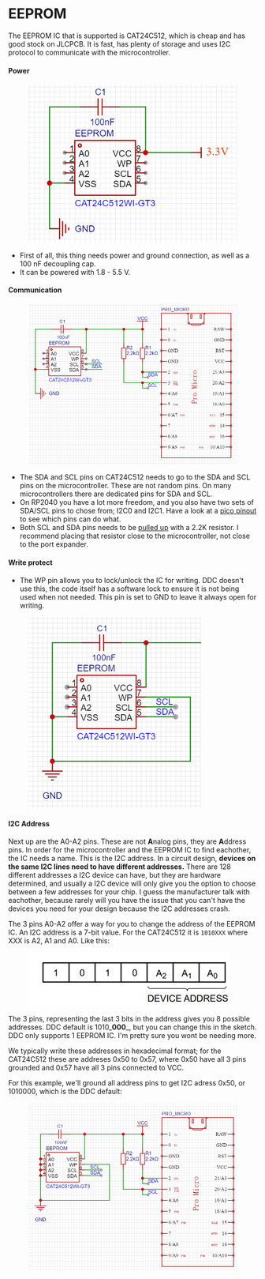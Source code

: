 # EEPROM

The EEPROM IC that is supported is CAT24C512, which is cheap and has good stock on JLCPCB. It is fast, has plenty of storage and uses I2C protocol to communicate with the microcontroller.&#x20;

#### Power

<figure><img src="../.gitbook/assets/image (10).png" alt=""><figcaption></figcaption></figure>

* First of all, this thing needs power and ground connection, as well as a 100 nF decoupling cap.&#x20;
* It can be powered with 1.8 - 5.5 V.&#x20;

#### Communication

<figure><img src="../.gitbook/assets/image (35).png" alt=""><figcaption></figcaption></figure>

* The SDA and SCL pins on CAT24C512 needs to go to the SDA and SCL pins on the microcontroller. These are not random pins. On many microcontrollers there are dedicated pins for SDA and SCL.
* On RP2040 you have a lot more freedom, and you also have two sets of SDA/SCL pins to chose from; I2C0 and I2C1. Have a look at a [pico pinout](https://microcontrollerslab.com/wp-content/uploads/2021/01/Raspberry-Pi-Pico-pinout-diagram.svg) to see which pins can do what.&#x20;
* Both SCL and SDA pins needs to be [pulled up](switch-inputs/shift-registers.md#pull-up-resistors) with a 2.2K resistor. I recommend placing that resistor close to the microcontroller, not close to the port expander.

#### Write protect

* The WP pin allows you to lock/unlock the IC for writing. DDC doesn't use this, the code itself has a software lock to ensure it is not being used when not needed. This pin is set to GND to leave it always open for writing.&#x20;

<figure><img src="../.gitbook/assets/image (3).png" alt=""><figcaption></figcaption></figure>

#### I2C Address

Next up are the A0-A2 pins. These are not **A**nalog pins, they are **A**ddress pins. In order for the microcontroller and the EEPROM IC to find eachother, the IC needs a name. This is the I2C address. In a circuit design, **devices on the same I2C lines need to have different addresses.** There are 128 different addresses a I2C device can have, but they are hardware determined, and usually a I2C device will only give you the option to choose between a few addresses for your chip. I guess the manufacturer talk with eachother, because rarely will you have the issue that you can't have the devices you need for your design because the I2C addresses crash.&#x20;

The 3 pins A0-A2 offer a way for you to change the address of the EEPROM IC. An I2C address is a 7-bit value. For the CAT24C512 it is `1010XXX` where XXX is A2, A1 and A0. Like this:&#x20;

<figure><img src="../.gitbook/assets/image (36).png" alt=""><figcaption></figcaption></figure>

The 3 pins, representing the last 3 bits in the address gives you 8 possible addresses. DDC default is 1010_**000**_, but you can change this in the sketch. DDC only supports 1 EEPROM IC. I'm pretty sure you wont be needing more.&#x20;

We typically write these addresses in hexadecimal format; for the CAT24C512 these are addreses 0x50 to 0x57, where 0x50 have all 3 pins grounded and 0x57 have all 3 pins connected to VCC.&#x20;

For this example, we'll ground all address pins to get I2C adress 0x50, or 1010000, which is the DDC default:

<figure><img src="../.gitbook/assets/image (28).png" alt=""><figcaption></figcaption></figure>

